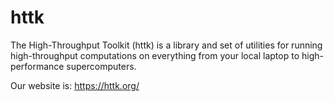 # httk

The High-Throughput Toolkit (httk) is a library and set of utilities for running high-throughput computations on everything from your local laptop to high-performance supercomputers.

Our website is: https://httk.org/
